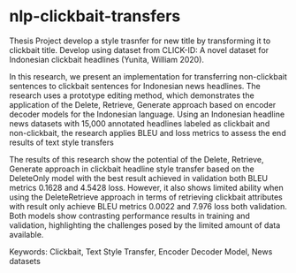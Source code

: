 # nlp-clickbait-transfers

Thesis Project develop a style trasnfer for new title by transforming it to clickbait title. Develop using dataset from CLICK-ID: A novel dataset for Indonesian clickbait headlines (Yunita, William 2020). 

In this research, we present an implementation for transferring non-clickbait sentences to clickbait sentences for Indonesian news headlines. The research uses a prototype editing method, which demonstrates the application of the Delete, Retrieve, Generate approach based on encoder decoder models for the Indonesian language. Using an Indonesian headline news datasets with 15,000 annotated headlines labeled as clickbait and non-clickbait, the research applies BLEU and loss metrics to assess the end results of text style transfers

The results of this research show the potential of the Delete, Retrieve, Generate approach in clickbait headline style transfer based on the DeleteOnly model with the best result achieved in validation both BLEU metrics 0.1628 and 4.5428 loss. However, it also shows limited ability when using the DeleteRetrieve approach in terms of retrieving clickbait attributes with result only achieve BLEU metrics 0.0022 and 7.976 loss both validation. Both models show contrasting performance results in training and validation, highlighting the challenges posed by the limited amount of data available.

Keywords: Clickbait, Text Style Transfer, Encoder Decoder Model, News datasets
